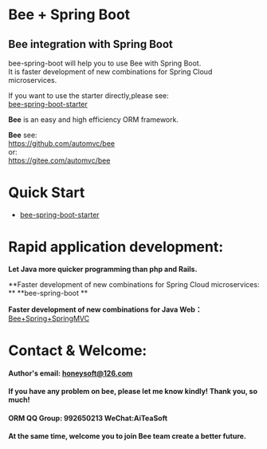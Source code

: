 
Bee + Spring Boot
=========
## Bee integration with Spring Boot 
bee-spring-boot will help you to use Bee with Spring Boot.   
It is faster development of new combinations for Spring Cloud microservices.   

If you want to use the starter directly,please see:  
[bee-spring-boot-starter](../../../bee-spring-boot-starter)  

**Bee** is an easy and high efficiency ORM framework.   

**Bee** see:  
https://github.com/automvc/bee  
or:  
https://gitee.com/automvc/bee  

Quick Start
=========	
* [bee-spring-boot-starter](../../../bee-spring-boot-starter) 


Rapid application development:
=========	
**Let Java more quicker programming than php and Rails.**  

**Faster development of new combinations for Spring Cloud microservices:  ** 
**bee-spring-boot **

**Faster development of new combinations for Java Web：**  
[Bee+Spring+SpringMVC](../../../../aiteasoft/bee-spring-springmvc)  


Contact & Welcome:
=========	
#### Author's email:    honeysoft@126.com  
#### If you have any problem on bee, please let me know kindly! Thank you, so much!  
#### ORM QQ Group: 992650213     WeChat:AiTeaSoft  
#### At the same time, welcome you to join Bee team create a better future. 